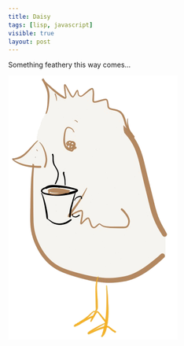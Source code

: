 ```yaml
---
title: Daisy
tags: [lisp, javascript]
visible: true
layout: post
---
```


Something feathery this way comes...


![](/images/daisy_master_coffee.png)

